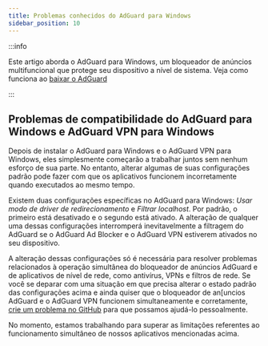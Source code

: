 ```yaml
---
title: Problemas conhecidos do AdGuard para Windows
sidebar_position: 10
---
```


:::info

Este artigo aborda o AdGuard para Windows, um bloqueador de anúncios multifuncional que protege seu dispositivo a nível de sistema. Veja como funciona ao [baixar o AdGuard](https://agrd.io/download-kb-adblock)

:::

## Problemas de compatibilidade do AdGuard para Windows e AdGuard VPN para Windows

Depois de instalar o AdGuard para Windows e o AdGuard VPN para Windows, eles simplesmente começarão a trabalhar juntos sem nenhum esforço de sua parte. No entanto, alterar algumas de suas configurações padrão pode fazer com que os aplicativos funcionem incorretamente quando executados ao mesmo tempo.

Existem duas configurações específicas no AdGuard para Windows: *Usar modo de driver de redirecionamento* e *Filtrar localhost*. Por padrão, o primeiro está desativado e o segundo está ativado. A alteração de qualquer uma dessas configurações interromperá inevitavelmente a filtragem do AdGuard se o AdGuard Ad Blocker e o AdGuard VPN estiverem ativados no seu dispositivo.

A alteração dessas configurações só é necessária para resolver problemas relacionados à operação simultânea do bloqueador de anúncios AdGuard e de aplicativos de nível de rede, como antivírus, VPNs e filtros de rede. Se você se deparar com uma situação em que precisa alterar o estado padrão das configurações acima e ainda quiser que o bloqueador de an[uncios AdGuard e o AdGuard VPN funcionem simultaneamente e corretamente, [crie um problema no GitHub](https://github.com/AdguardTeam/AdguardForWindows/issues/new/choose) para que possamos ajudá-lo pessoalmente.

No momento, estamos trabalhando para superar as limitações referentes ao funcionamento simultâneo de nossos aplicativos mencionadas acima.
